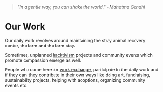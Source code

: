 <!--

Title: Our initiatives to help animals and other people who help animals.

-->

><i>"In a gentle way, you can shake the world." - Mahatma Gandhi</i>

Our Work
=========

Our daily work revolves around maintaining the stray animal recovery center, the farm and the farm stay.

Sometimes, unplanned [hacktivism](/?p=hacktivism) projects and community events which promote compassion emerge as well.

People who come here for [work exchange](/?p=workexchange), participate in the daily work and if they can, they contribute in their own ways like doing art, fundraising, sustainability projects, helping with adoptions, organizing community events etc. 


<!--

### Living with purpose? Sustainable living for good? 

### Products



### Innovation

### Treat on Street
Helping stray animals on the streer

### Cow products

### ad agency

### network for good

### 52 habits book

### Activists for Animals

### jounralism and web support for other non profits

-------------------------

-->
